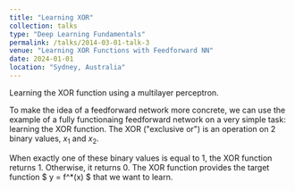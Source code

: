 ```yaml
---
title: "Learning XOR"
collection: talks
type: "Deep Learning Fundamentals"
permalink: /talks/2014-03-01-talk-3
venue: "Learning XOR Functions with Feedforward NN"
date: 2024-01-01
location: "Sydney, Australia"
---
```


Learning the XOR function using a multilayer perceptron.

<style>
.large-code {
    font-size: 1.5em; /* Adjust the size as needed */
}
</style>

To make the idea of a feedforward network more concrete, we can use the example of a fully functionaing feedforward network on a very simple task: learning the XOR function. The XOR ("exclusive or") is an operation on 2 binary values, $x_1$ and $x_2$.

When exactly one of these binary values is equal to 1, the XOR function returns 1. Otherwise, it returns 0. The XOR function provides the target function $ y = f^*(x) $ that we want to learn. 


